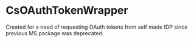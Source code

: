 # CsOAuthTokenWrapper
Created for a need of requesting OAuth tokens from self made IDP since previous MS package was deprecated.
